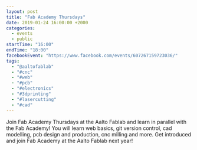 ```yaml
---
layout: post
title: "Fab Academy Thursdays"
date: 2019-01-24 16:00:00 +2000
categories:
  - events
  - public
startTime: "16:00"
endTime: "18:00"
facebookEvent: "https://www.facebook.com/events/607267159723036/"
tags:
  - "@aaltofablab"
  - "#cnc"
  - "#web"
  - "#pcb"
  - "#electronics"
  - "#3dprinting"
  - "#lasercutting"
  - "#cad"
---
```


Join Fab Academy Thursdays at the Aalto Fablab and learn in parallel with the Fab Academy! You will learn web basics, git version control, cad modelling, pcb design and production, cnc milling and more. Get introduced and join Fab Academy at the Aalto Fablab next year!
